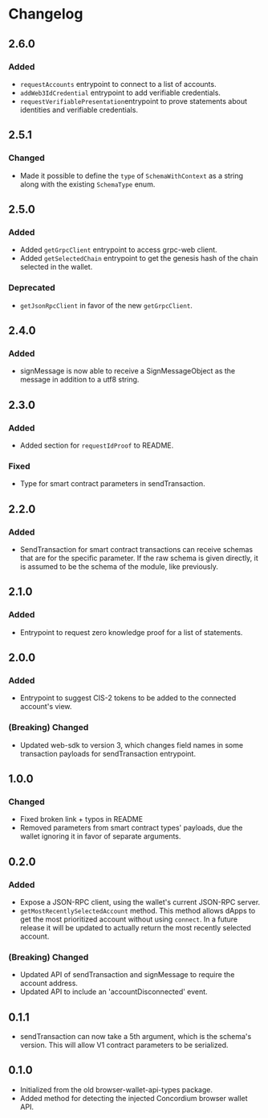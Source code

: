 # Changelog

## 2.6.0

### Added

-   `requestAccounts` entrypoint to connect to a list of accounts.
-   `addWeb3IdCredential` entrypoint to add verifiable credentials.
-   `requestVerifiablePresentation`entrypoint to prove statements about identities and verifiable credentials.

## 2.5.1

### Changed

-   Made it possible to define the `type` of `SchemaWithContext` as a string along with the existing `SchemaType` enum.

## 2.5.0

### Added

-   Added `getGrpcClient` entrypoint to access grpc-web client.
-   Added `getSelectedChain` entrypoint to get the genesis hash of the chain selected in the wallet.

### Deprecated

-   `getJsonRpcClient` in favor of the new `getGrpcClient`.

## 2.4.0

### Added

-   signMessage is now able to receive a SignMessageObject as the message in addition to a utf8 string.

## 2.3.0

### Added

-   Added section for `requestIdProof` to README.

### Fixed

-   Type for smart contract parameters in sendTransaction.

## 2.2.0

### Added

-   SendTransaction for smart contract transactions can receive schemas that are for the specific parameter. If the raw schema is given directly, it is assumed to be the schema of the module, like previously.

## 2.1.0

### Added

-   Entrypoint to request zero knowledge proof for a list of statements.

## 2.0.0

### Added

-   Entrypoint to suggest CIS-2 tokens to be added to the connected account's view.

### (Breaking) Changed

-   Updated web-sdk to version 3, which changes field names in some transaction payloads for sendTransaction entrypoint.

## 1.0.0

### Changed

-   Fixed broken link + typos in README
-   Removed parameters from smart contract types' payloads, due the wallet ignoring it in favor of separate arguments.

## 0.2.0

### Added

-   Expose a JSON-RPC client, using the wallet's current JSON-RPC server.
-   `getMostRecentlySelectedAccount` method. This method allows dApps to get the most prioritized account without using `connect`. In a future release it will be updated to actually return the most recently selected account.

### (Breaking) Changed

-   Updated API of sendTransaction and signMessage to require the account address.
-   Updated API to include an 'accountDisconnected' event.

## 0.1.1

-   sendTransaction can now take a 5th argument, which is the schema's version. This will allow V1 contract parameters to be serialized.

## 0.1.0

-   Initialized from the old browser-wallet-api-types package.
-   Added method for detecting the injected Concordium browser wallet API.
